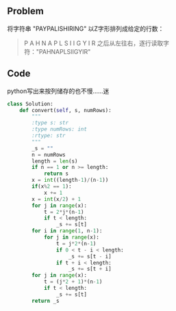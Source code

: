 ## Problem
将字符串 "PAYPALISHIRING" 以Z字形排列成给定的行数：

>P   A   H   N
>A P L S I I G
>Y   I   R
之后从左往右，逐行读取字符："PAHNAPLSIIGYIR"
## Code
python写出来按列储存的也不慢……迷
```python
class Solution:
    def convert(self, s, numRows):
        """
        :type s: str
        :type numRows: int
        :rtype: str
        """
        _s = ""
        n = numRows
        length = len(s)
        if n == 1 or n >= length:
            return s
        x = int((length-1)/(n-1))
        if(x%2 == 1):
            x += 1
        x = int(x/2) + 1
        for j in range(x):
            t = 2*j*(n-1)
            if t < length:
                _s += s[t]
        for i in range(1, n-1):
            for j in range(x):
                t = j*2*(n-1)
                if 0 < t - i < length:
                    _s += s[t - i]
                if t + i < length:
                    _s += s[t + i]
        for j in range(x):
            t = (j*2 + 1)*(n-1)
            if t < length:
                _s += s[t] 
        return _s
```
